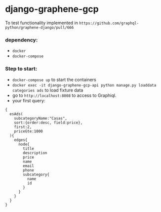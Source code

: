 # django-graphene-gcp

To test functionality implemented in `https://github.com/graphql-python/graphene-django/pull/666` 

### dependency:
- `docker`
- `docker-compose`

### Step to start:
- `docker-compose up` to start the containers
- `docker exec -it django-graphene-gcp-api python manage.py loaddata categories ads` to load fixture data
- go to `http://localhost:8008` to access to Graphiql.
- your first query:
```
{
  esAds(
    subcategoryName:"Casas", 
    sort:{order:desc, field:price}, 
    first:2, 
    priceGte:1000
  ){
    edges{
      node{
        title
        description
        price
        name
        email
        phone
        subcategory{
          name
          id
        }
      }
    }
  }
}
```
